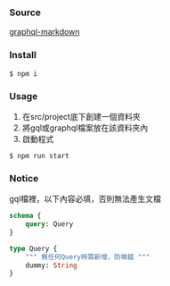### Source
[graphql-markdown](https://github.com/exogen/graphql-markdown)

### Install
```
$ npm i
```

### Usage
1. 在src/project底下創建一個資料夾
2. 將gql或graphql檔案放在該資料夾內
3. 啟動程式
```
$ npm run start
```

### Notice
gql檔裡，以下內容必填，否則無法產生文檔
```graphql
schema {
    query: Query
}

type Query {
    """ 無任何Query時需新增，防噴錯 """
    dummy: String
}
```